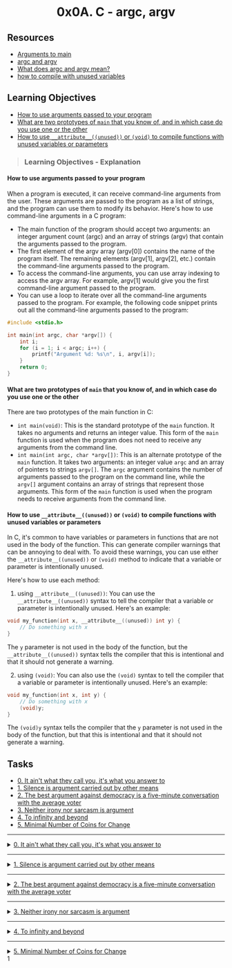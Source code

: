 
<!--
<b align="center">
<img src="" alt="" />
</b>
-->

<h1 align="center">0x0A. C - argc, argv</h1>

## Resources
- [Arguments to main](https://publications.gbdirect.co.uk//c_book/chapter10/arguments_to_main.html)
- [argc and argv](https://publications.gbdirect.co.uk//c_book/chapter10/argc_and_argv.html)
- [What does argc and argv mean?](https://www.youtube.com/watch?v=4Qy7JhDkhxI)
- [how to compile with unused variables](https://stackoverflow.com/questions/142508/how-do-i-check-code-for-unreferenced-variables-and-functions-using-gcc)

## Learning Objectives
- [How to use arguments passed to your program](#how-to-use-arguments-passed-to-your-program)
- [What are two prototypes of `main` that you know of, and in which case do you use one or the other](#what-are-two-prototypes-of-main-that-you-know-of-and-in-which-case-do-you-use-one-or-the-other)
- [How to use `__attribute__((unused))` or `(void)` to compile functions with unused variables or parameters](#how-to-use-__attributeunused-or-void-to-compile-functions-with-unused-variables-or-parameters)

> ### Learning Objectives - Explanation

#### How to use arguments passed to your program

When a program is executed, it can receive command-line arguments from the user. These arguments are passed to the program as a list of strings, and the program can use them to modify its behavior. Here's how to use command-line arguments in a C program:

- The main function of the program should accept two arguments: an integer argument count (argc) and an array of strings (argv) that contain the arguments passed to the program.
- The first element of the argv array (argv[0]) contains the name of the program itself. The remaining elements (argv[1], argv[2], etc.) contain the command-line arguments passed to the program.
- To access the command-line arguments, you can use array indexing to access the argv array. For example, argv[1] would give you the first command-line argument passed to the program.
- You can use a loop to iterate over all the command-line arguments passed to the program. For example, the following code snippet prints out all the command-line arguments passed to the program:
```c
#include <stdio.h>

int main(int argc, char *argv[]) {
    int i;
    for (i = 1; i < argc; i++) {
        printf("Argument %d: %s\n", i, argv[i]);
    }
    return 0;
}
```

#### What are two prototypes of `main` that you know of, and in which case do you use one or the other

There are two prototypes of the main function in C:

- `int main(void)`: This is the standard prototype of the `main` function. It takes no arguments and returns an integer value. This form of the `main` function is used when the program does not need to receive any arguments from the command line.
- `int main(int argc, char *argv[])`: This is an alternate prototype of the `main` function. It takes two arguments: an integer value `argc` and an array of pointers to strings `argv[]`. The `argc` argument contains the number of arguments passed to the program on the command line, while the `argv[]` argument contains an array of strings that represent those arguments. This form of the `main` function is used when the program needs to receive arguments from the command line.


#### How to use `__attribute__((unused))` or `(void)` to compile functions with unused variables or parameters

In C, it's common to have variables or parameters in functions that are not used in the body of the function. This can generate compiler warnings that can be annoying to deal with. To avoid these warnings, you can use either the `__attribute__((unused))` or `(void)` method to indicate that a variable or parameter is intentionally unused.

Here's how to use each method:

1. using `__attribute__((unused))`:
You can use the `__attribute__((unused))` syntax to tell the compiler that a variable or parameter is intentionally unused. Here's an example:
```c
void my_function(int x, __attribute__((unused)) int y) {
    // Do something with x
}
```
The `y` parameter is not used in the body of the function, but the `__attribute__((unused))` syntax tells the compiler that this is intentional and that it should not generate a warning.

2. using `(void)`:
You can also use the `(void)` syntax to tell the compiler that a variable or parameter is intentionally unused. Here's an example:
```c
void my_function(int x, int y) {
    // Do something with x
    (void)y;
}
```
The `(void)y` syntax tells the compiler that the `y` parameter is not used in the body of the function, but that this is intentional and that it should not generate a warning.

## Tasks

- [0. It ain't what they call you, it's what you answer to](./0-whatsmyname.c)
- [1. Silence is argument carried out by other means](./1-args.c)
- [2. The best argument against democracy is a five-minute conversation with the average voter](./2-args.c)
- [3. Neither irony nor sarcasm is argument](./3-mul.c)
- [4. To infinity and beyond](./4-add.c)
- [5. Minimal Number of Coins for Change](./100-change.c)

---

<details>
<summary><a href="./0-whatsmyname.c">0. It ain't what they call you, it's what you answer to</a></summary>

### Task 0

<img src="./imgs/0-whatsmyname.png" alt="0-whatsmyname.png" />

> Compiled with: `gcc -Wall -pedantic -Werror -Wextra 0-whatsmyname.c -o 0-whatsmyname`

> Output:
> ```
> $ ./0-whatsmyname
> ./0-whatsmyname
> $ mv 0-whatsmyname mynameis
> $ ./mynameis
> ./mynameis
> ```

</details>

---

<details>
<summary><a href="./1-args.c">1. Silence is argument carried out by other means</a></summary>

### Task 1

<img src="./imgs/1-args.png" alt="1-args.png" />

> Compiled with: `gcc -Wall -pedantic -Werror -Wextra 1-args.c -o 1-args`

> Output:
> ```
> $ ./1-args
> 0
> $ ./1-args You can do anything, but not everything.
> 7
> $ ./1-args Betty Holberton
> 2
> ```

</details>

---

<details>
<summary><a href="./2-args.c">2. The best argument against democracy is a five-minute conversation with the average voter</a></summary>

### Task 2

<img src="./imgs/2-args.png" alt="2-args.png" />

> Compiled with: `gcc -Wall -pedantic -Werror -Wextra 2-args.c -o 2-args`

> Output:
> ```
> $ ./1-args
> ./1-args
> $ ./1-args You can do anything, but not everything.
> ./1-args
> You
> can
> do
> anything,
> but
> not
> everything.
> ```

</details>

---

<details>

<summary><a href="./3-mul.c">3. Neither irony nor sarcasm is argument</a></summary>

### Task 3

<img src="./imgs/3-mul.png" alt="3-mul.png" />

> Compiled with: `gcc -Wall -pedantic -Werror -Wextra 3-mul.c -o 3-mul`
  
> Output:
> ```
> $ ./3-mul 2 3
> 6
> $ ./3-mul 2 -3
> -6
> $ ./3-mul 2 0
> 0
> $ ./3-mul 245 3245
> 794325
> $ ./3-mul 0 3245
> 0
> $ ./3-mul
> Error
> $ ./3-mul 1 2 3
> Error
> ```

</details>

---

<details>

<summary><a href="./4-add.c">4. To infinity and beyond</a></summary>

### Task 4

<img src="./imgs/4-add.png" alt="4-add.png" />

> Compiled with: `gcc -Wall -pedantic -Werror -Wextra 4-add.c -o 4-add`
  
> Output:
> ```
> $ ./4-add 1 1
> 2
> $ ./4-add 1 10 100 1000
> 1111
> $ ./4-add 1 2 3 e 4 5
> Error
> $ ./4-add 1 2 3 4 5 hola 6
> Error
> $ ./4-add
> 0
> ```

</details>

---

<details>

<summary><a href="./100-change.c">5. Minimal Number of Coins for Change</a></summary>

### Task 5

<img src="./imgs/100-change.png" alt="100-change.png" />

> Compiled with: `gcc -Wall -pedantic -Werror -Wextra 100-change.c -o 100-change`
> 
> Output:
> ```
> $ ./100-change
> Error
> $ ./100-change 10
> 1
> $ ./100-change 100
> 4
> $ ./100-change 101
> 5
> $ ./100-change 13
> 3
> ```

</details>
1
